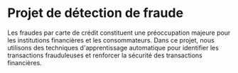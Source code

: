 # Projet de détection de fraude
Les fraudes par carte de crédit constituent une préoccupation majeure pour les institutions financières et les consommateurs. Dans ce projet, nous utilisons des techniques d'apprentissage automatique pour identifier les transactions frauduleuses et renforcer la sécurité des transactions financières.
